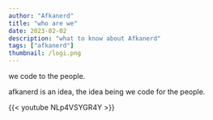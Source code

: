```yaml
---
author: "Afkanerd"
title: "who are we"
date: 2023-02-02
description: "what to know about Afkanerd"
tags: ["afkanerd"]
thumbnail: /logi.png
---
```

we code to the people.

afkanerd is an idea, the idea being we code for the people.

{{< youtube NLp4VSYGR4Y >}}
